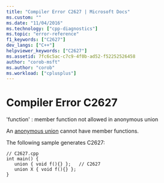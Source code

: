 ```yaml
---
title: "Compiler Error C2627 | Microsoft Docs"
ms.custom: ""
ms.date: "11/04/2016"
ms.technology: ["cpp-diagnostics"]
ms.topic: "error-reference"
f1_keywords: ["C2627"]
dev_langs: ["C++"]
helpviewer_keywords: ["C2627"]
ms.assetid: 7fc6c5ac-c7c9-4f0b-ad52-f52252526458
author: "corob-msft"
ms.author: "corob"
ms.workload: ["cplusplus"]
---
```

# Compiler Error C2627
'function' : member function not allowed in anonymous union  
  
 An [anonymous union](../../cpp/unions.md#anonymous_unions) cannot have member functions.  
  
 The following sample generates C2627:  
  
```  
// C2627.cpp  
int main() {  
   union { void f(){} };   // C2627  
   union X { void f(){} };  
}  
```